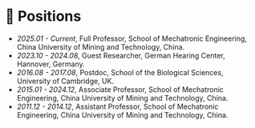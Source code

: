 
# 📖 Positions
- *2025.01 - Current*, Full Professor, School of Mechatronic Engineering, China University of Mining and Technology, China.
- *2023.10 - 2024.08*, Guest Researcher, German Hearing Center, Hannover, Germany.
- *2016.08 - 2017.08*, Postdoc, School of the Biological Sciences, University of Cambridge, UK.
- *2015.01 - 2024.12*, Associate Professor, School of Mechatronic Engineering, China University of Mining and Technology, China.
- *2011.12 - 2014.12*, Assistant Professor, School of Mechatronic Engineering, China University of Mining and Technology, China.

